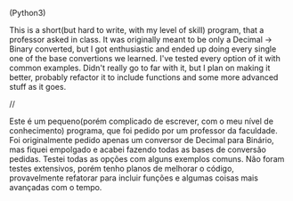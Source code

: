 (Python3)

This is a short(but hard to write, with my level of skill) program, that a professor asked in class. It was originally meant to be only a Decimal -> Binary converted, but I got enthusiastic and ended up doing every single one of the base convertions we learned.
I've tested every option of it with common examples. Didn't really go to far with it, but I plan on making it better, probably refactor it to include functions and some more advanced stuff as it goes.

//

Este é um pequeno(porém complicado de escrever, com o meu nível de conhecimento) programa, que foi pedido por um professor da faculdade. Foi originalmente pedido apenas um conversor de Decimal para Binário, mas fiquei empolgado e acabei fazendo todas as bases de conversão pedidas.
Testei todas as opções com alguns exemplos comuns. Não foram testes extensivos, porém tenho planos de melhorar o código, provavelmente refatorar para incluir funções e algumas coisas mais avançadas com o tempo.
